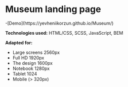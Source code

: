 <h1><b>Museum landing page</b></h1> -[Demo](https://yevheniikorzun.github.io/Museum/)

<b>Technologies used:</b> HTML/CSS, SCSS, JavaScript, BEM

<b>Adapted for:</b>
- Large screens 2560px
- Full HD 1920px
- The design 1600px
- Notebook 1280px
- Tablet 1024
- Mobile (> 320px)
